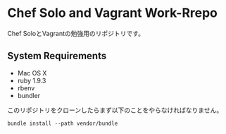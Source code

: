# Chef Solo and Vagrant Work-Rrepo

Chef SoloとVagrantの勉強用のリポジトリです。

## System Requirements

* Mac OS X
* ruby 1.9.3
* rbenv
* bundler

このリポジトリをクローンしたらまず以下のことをやらなければなりません。

```
bundle install --path vendor/bundle
```
